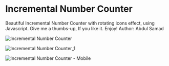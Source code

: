 # Incremental Number Counter
 Beautiful Incremental Number Counter with rotating icons effect, using Javascript. Give me a thumbs-up, If you like it. Enjoy! Author: Abdul Samad
 
 ![Incremental Number Counter](https://user-images.githubusercontent.com/43209917/132850940-80f22e96-898d-413e-baba-66afb0239b77.png)
 
![Incremental Number Counter_1](https://user-images.githubusercontent.com/43209917/132850945-2505857a-a848-4b7b-9172-ec7d1283defe.png)

![Incremental Number Counter - Mobile](https://user-images.githubusercontent.com/43209917/132850947-586c6007-85b9-4bde-8982-15e90d9727f5.png)

